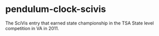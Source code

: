 # pendulum-clock-scivis
The SciVis entry that earned state championship in the TSA State level competition in VA in 2011.
